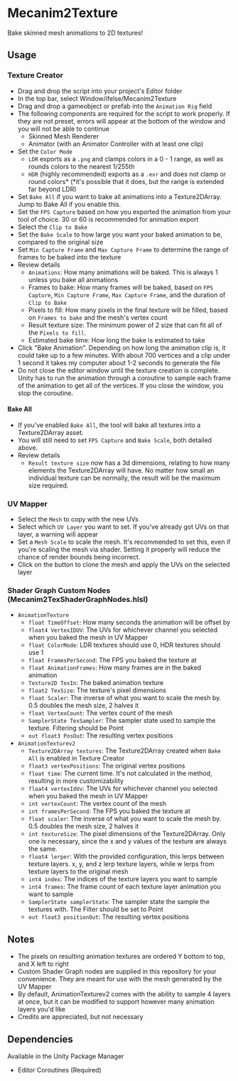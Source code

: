 # Mecanim2Texture
Bake skinned mesh animations to 2D textures!

## Usage
### Texture Creator
- Drag and drop the script into your project's Editor folder
- In the top bar, select Window/ifelse/Mecanim2Texture
- Drag and drop a gameobject or prefab into the `Animation Rig` field
- The following components are required for the script to work properly.  If they are not preset, errors will appear at the bottom of the window and you will not be able to continue
    - Skinned Mesh Renderer
    - Animator (with an Animator Controller with at least one clip)
- Set the `Color Mode`
    - `LDR` exports as a `.png` and clamps colors in a 0 - 1 range, as well as rounds colors to the nearest 1/255th
    - `HDR` (highly recommended) exports as a `.exr` and does not clamp or round colors* (*it's possible that it does, but the range is extended far beyond LDR)
- Set `Bake All` if you want to bake all animations into a Texture2DArray.  Jump to Bake All if you enable this.
- Set the `FPS Capture` based on how you exported the animation from your tool of choice.  30 or 60 is recommended for animation export
- Select the `Clip to Bake`
- Set the `Bake Scale` to how large you want your baked animation to be, compared to the original size
- Set `Min Capture Frame` and `Max Capture Frame` to determine the range of frames to be baked into the texture
- Review details
    - `Animations`: How many animations will be baked.  This is always 1 unless you bake all animations
    - Frames to bake: How many frames will be baked, based on `FPS Capture`, `Min Capture Frame`, `Max Capture Frame`, and the duration of `Clip to Bake`
    - Pixels to fill: How many pixels in the final texture will be filled, based on `Frames to bake` and the mesh's vertex count
    - Result texture size: The minimum power of 2 size that can fit all of the `Pixels to fill`.
    - Estimated bake time: How long the bake is estimated to take
- Click "Bake Animation".  Depending on how long the animation clip is, it could take up to a few minutes.  With about 700 vertices and a clip under 1 second it takes my computer about 1-2 seconds to generate the file
- Do not close the editor window until the texture creation is complete.  Unity has to run the animation through a coroutine to sample each frame of the animation to get all of the vertices.  If you close the window, you stop the coroutine.
#### Bake All
- If you've enabled `Bake All`, the tool will bake all textures into a Texture2DArray asset.
- You will still need to set `FPS Capture` and `Bake Scale`, both detailed above.
- Review details
    - `Result texture size` now has a 3d dimensions, relating to how many elements the Texture2DArray will have.  No matter how small an individual texture can be normally, the result will be the maximum size required.

### UV Mapper
- Select the `Mesh` to copy with the new UVs
- Select which `UV Layer` you want to set.  If you've already got UVs on that layer, a warning will appear
- Set a `Mesh Scale` to scale the mesh.  It's recommended to set this, even if you're scaling the mesh via shader.  Setting it properly will reduce the chance of render bounds being incorrect.
- Click on the button to clone the mesh and apply the UVs on the selected layer

### Shader Graph Custom Nodes (Mecanim2TexShaderGraphNodes.hlsl)
- `AnimationTexture`
    - `float TimeOffset`: How many seconds the animation will be offset by
    - `float4 VertexIDUV`: The UVs for whichever channel you selected when you baked the mesh in UV Mapper
    - `float ColorMode`: LDR textures should use 0, HDR textures should use 1
    - `float FramesPerSecond`: The FPS you baked the texture at
    - `float AnimationFrames`: How many frames are in the baked animation
    - `Texture2D TexIn`: The baked animation texture
    - `float2 TexSize`: The texture's pixel dimensions
    - `float Scaler`: The inverse of what you want to scale the mesh by.  0.5 doubles the mesh size, 2 halves it
    - `float VertexCount`: The vertex count of the mesh
    - `SamplerState TexSampler`: The sampler state used to sample the texture.  Filtering should be Point
    - `out float3 PosOut`: The resulting vertex positions
- `AnimationTexturev2`
    - `Texture2DArray textures`: The Texture2DArray created when `Bake All` is enabled in Texture Creator
    - `float3 vertexPositions`: The original vertex positions
    - `float time`: The current time.  It's not calculated in the method, resulting in more customizability
    - `float4 vertexIdUv`: The UVs for whichever channel you selected when you baked the mesh in UV Mapper
    - `int vertexCount`: The vertex count of the mesh
    - `int framesPerSecond`: The FPS you baked the texture at
    - `float scaler`: The inverse of what you want to scale the mesh by.  0.5 doubles the mesh size, 2 halves it
    - `int textureSize`: The pixel dimensions of the Texture2DArray.  Only one is necessary, since the x and y values of the texture are always the same.
    - `float4 lerper`: With the provided configuration, this lerps between texture layers.  x, y, and z lerp texture layers, while w lerps from texture layers to the original mesh
    - `int4 index`: The indices of the texture layers you want to sample
    - `int4 frames`: The frame count of each texture layer animation you want to sample
    - `SamplerState samplerState`: The sampler state the sample the textures with.  The Filter should be set to Point
    - `out float3 positionOut`: The resulting vertex positions

## Notes
- The pixels on resulting animation textures are ordered Y bottom to top, and X left to right
- Custom Shader Graph nodes are supplied in this repository for your convenience.  They are meant for use with the mesh generated by the UV Mapper
- By default, AnimationTexturev2 comes with the ability to sample 4 layers at once, but it can be modified to support however many animation layers you'd like
- Credits are appreciated, but not necessary

## Dependencies
Available in the Unity Package Manager
- Editor Coroutines (Required)

